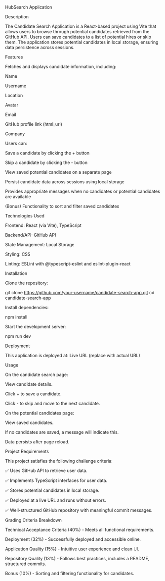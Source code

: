 HubSearch Application

Description

The Candidate Search Application is a React-based project using Vite that allows users to browse through potential candidates retrieved from the GitHub API. Users can save candidates to a list of potential hires or skip them. The application stores potential candidates in local storage, ensuring data persistence across sessions.

Features

Fetches and displays candidate information, including:

Name

Username

Location

Avatar

Email

GitHub profile link (html_url)

Company

Users can:

Save a candidate by clicking the + button

Skip a candidate by clicking the - button

View saved potential candidates on a separate page

Persist candidate data across sessions using local storage

Provides appropriate messages when no candidates or potential candidates are available

(Bonus) Functionality to sort and filter saved candidates

Technologies Used

Frontend: React (via Vite), TypeScript

Backend/API: GitHub API

State Management: Local Storage

Styling: CSS

Linting: ESLint with @typescript-eslint and eslint-plugin-react

Installation

Clone the repository:

git clone https://github.com/your-username/candidate-search-app.git
cd candidate-search-app

Install dependencies:

npm install

Start the development server:

npm run dev

Deployment

This application is deployed at: Live URL (replace with actual URL)

Usage

On the candidate search page:

View candidate details.

Click + to save a candidate.

Click - to skip and move to the next candidate.

On the potential candidates page:

View saved candidates.

If no candidates are saved, a message will indicate this.

Data persists after page reload.

Project Requirements

This project satisfies the following challenge criteria:

✅ Uses GitHub API to retrieve user data.

✅ Implements TypeScript interfaces for user data.

✅ Stores potential candidates in local storage.

✅ Deployed at a live URL and runs without errors.

✅ Well-structured GitHub repository with meaningful commit messages.

Grading Criteria Breakdown

Technical Acceptance Criteria (40%) - Meets all functional requirements.

Deployment (32%) - Successfully deployed and accessible online.

Application Quality (15%) - Intuitive user experience and clean UI.

Repository Quality (13%) - Follows best practices, includes a README, structured commits.

Bonus (10%) - Sorting and filtering functionality for candidates.

